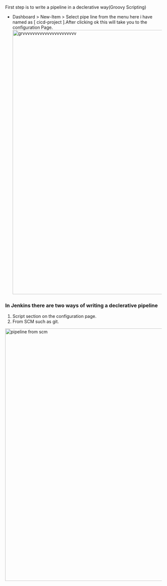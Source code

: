 First step is to write a pipeline in a declerative way(Groovy Scripting)

- Dashboard > New-Item > Select pipe line from the menu here i have named as [ cicd-project ].After clicking ok this will take you to the configuration Page.
  <img width="850" alt="grvvvvvvvvvvvvvvvvvvvvvv" src="https://github.com/Muhammad-HAMMAD-KHAN-0096/DEVOPS-PROJECTS/assets/141496839/46da3637-bb27-47db-93dc-f16cb30f1d87">

### In Jenkins there are two ways of writing a declerative pipeline 
1. Script section on the configuration page.
2. From SCM such as git.
<img width="812" alt="pipeline from scm" src="https://github.com/Muhammad-HAMMAD-KHAN-0096/DEVOPS-PROJECTS/assets/141496839/e3b2681a-14fd-4bd6-b586-f72e6a30d4bd">
